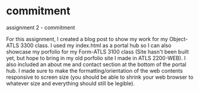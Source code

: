 # commitment
assignment 2 - commitment

For this assignment, I created a blog post to show my work for my Object-ATLS 3300 class. I used my index.html as a portal hub so I can also showcase my porfolio for my Form-ATLS 3100 class (Site hasn't been built yet, but hope to bring in my old porfolio site I made in ATLS 2200-WEB). I also included an about me and contact section at the bottom of the portal hub. I made sure to make the formatting/orientation of the web contents responsive to screen size (you should be able to shrink your web browser to whatever size and everything should still be legible).
